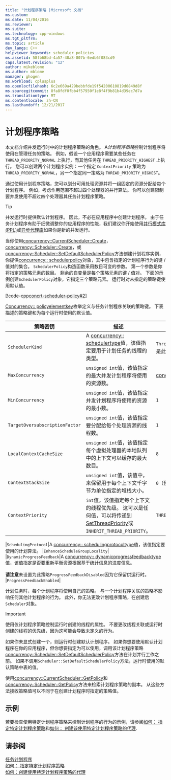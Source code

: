 ```yaml
---
title: "计划程序策略 |Microsoft 文档"
ms.custom: 
ms.date: 11/04/2016
ms.reviewer: 
ms.suite: 
ms.technology: cpp-windows
ms.tgt_pltfrm: 
ms.topic: article
dev_langs: C++
helpviewer_keywords: scheduler policies
ms.assetid: 58fb68bd-4a57-40a8-807b-6edb6f083cd9
caps.latest.revision: "12"
author: mikeblome
ms.author: mblome
manager: ghogen
ms.workload: cplusplus
ms.openlocfilehash: 6c2e669a429bebbfde19f54200610819d0849d8f
ms.sourcegitcommit: 8fa8fdf0fbb4f57950f1e8f4f9b81b4d39ec7d7a
ms.translationtype: MT
ms.contentlocale: zh-CN
ms.lasthandoff: 12/21/2017
---
```

# <a name="scheduler-policies"></a>计划程序策略
本文档介绍并发运行时中的计划程序策略的角色。 A*计划程序策略*控制计划程序将使用在管理任务的策略。 例如，假设一个应用程序需要某些任务在 `THREAD_PRIORITY_NORMAL` 上执行，而其他任务在 `THREAD_PRIORITY_HIGHEST` 上执行。  您可以创建两个计划程序实例：一个指定 `ContextPriority` 策略为 `THREAD_PRIORITY_NORMAL`，另一个指定同一策略为 `THREAD_PRIORITY_HIGHEST`。  
  
 通过使用计划程序策略，您可以划分可用处理资源并将一组固定的资源分配给每个计划程序。 例如，考虑作用范围不超过四个处理器的并行算法。 你可以创建限制要并发使用不超过四个处理器其任务计划程序策略。  
  
> [!TIP]
>  并发运行时提供默认计划程序。 因此，不必在应用程序中创建计划程序。 由于任务计划程序有助于细微调整你的应用程序的性能，我们建议你开始使用[并行模式库 (PPL)](../../parallel/concrt/parallel-patterns-library-ppl.md)或[异步代理库](../../parallel/concrt/asynchronous-agents-library.md)如果你是新的并发运行。  
  
 当你使用[concurrency::CurrentScheduler::Create](reference/currentscheduler-class.md#create)， [concurrency::Scheduler::Create](reference/scheduler-class.md#create)，或[concurrency::Scheduler::SetDefaultSchedulerPolicy](reference/scheduler-class.md#setdefaultschedulerpolicy)方法创建计划程序实例，你提供[concurrency:: schedulerpolicy](../../parallel/concrt/reference/schedulerpolicy-class.md)对象，其中包含指定的计划程序行为的键 / 值对的集合。 `SchedulerPolicy`构造函数采用数目可变的参数。 第一个参数是你将指定的策略元素的数目。 剩余的自变量是每个策略元素的键 / 值对。 下面的示例创建`SchedulerPolicy`对象，它指定三个策略元素。 运行时对未指定的策略键使用默认值。  

  
 [!code-cpp[concrt-scheduler-policy#2](../../parallel/concrt/codesnippet/cpp/scheduler-policies_1.cpp)]  
  

 [Concurrency:: policyelementkey](reference/concurrency-namespace-enums.md#policyelementkey)枚举定义与任务计划程序关联的策略键。 下表描述的策略键和为每个运行时使用的默认值。  
  
|策略密钥|描述|默认值|  
|----------------|-----------------|-------------------|  
|`SchedulerKind`|A [concurrency:: schedulertype](reference/concurrency-namespace-enums.md#schedulertype)值，该值指定要用于计划任务的线程的类型。|`ThreadScheduler`（使用正常线程）。 这是此键的唯一有效值。|  
|`MaxConcurrency`|`unsigned int`值，该值指定的最大并发计划程序将使用的资源数。|[concurrency::MaxExecutionResources](reference/concurrency-namespace-constants1.md#maxexecutionresources)|  
|`MinConcurrency`|`unsigned int`值，该值指定并发计划程序将使用的资源的最小数。|`1`|  
|`TargetOversubscriptionFactor`|`unsigned int`值，该值指定要分配给每个处理资源的线程数。|`1`|  
|`LocalContextCacheSize`|`unsigned int`值，该值指定每个虚拟处理器的本地队列中的上下文可以缓存的最大数目。|`8`|  
|`ContextStackSize`|`unsigned int`值，该值中，来保留用于每个上下文千字节为单位指定的堆栈大小。|`0`（使用默认堆栈大小）|  
|`ContextPriority`|`int`值，该值指定每个上下文的线程优先级。 这可以是任何值，可以将传递到[SetThreadPriority](http://msdn.microsoft.com/library/windows/desktop/ms686277)或`INHERIT_THREAD_PRIORITY`。|`THREAD_PRIORITY_NORMAL`|  

|`SchedulingProtocol`|A [concurrency:: schedulingprotocoltype](reference/concurrency-namespace-enums.md#schedulingprotocoltype)值，该值指定要使用的计划算法。 |`EnhanceScheduleGroupLocality`|  
|`DynamicProgressFeedback`|A [concurrency:: dynamicprogressfeedbacktype](reference/concurrency-namespace-enums.md#dynamicprogressfeedbacktype)值，该值指定是否要重新平衡资源根据基于统计信息的进度信息。<br /><br /> **请注意**未设置为此策略`ProgressFeedbackDisabled`因为它保留供运行时。 |`ProgressFeedbackEnabled`|  

  
 计划任务时，每个计划程序将使用自己的策略。 与一个计划程序关联的策略不影响任何其他计划程序的行为。 此外，你无法更改计划程序策略，在创建后`Scheduler`对象。  
  
> [!IMPORTANT]
>  使用仅计划程序策略控制运行时创建的线程的属性。 不要更改线程关联或运行时创建的线程的优先级，因为这可能会导致未定义的行为。  
  
 如果你未显式创建一个，则运行时创建默认计划程序。 如果你想要使用默认计划程序在你的应用程序，但你想要指定为可以使用，调用该计划程序策略[concurrency::Scheduler::SetDefaultSchedulerPolicy](reference/scheduler-class.md#setdefaultschedulerpolicy)方法在计划并行工作之前。 如果不调用`Scheduler::SetDefaultSchedulerPolicy`方法，运行时使用的默认策略中表的值。  
  
 使用[concurrency::CurrentScheduler::GetPolicy](reference/currentscheduler-class.md#getpolicy)和[concurrency::Scheduler::GetPolicy](reference/scheduler-class.md#getpolicy)方法来检索计划程序策略的副本。 从这些方法接收策略值可以不同于在创建计划程序时指定的策略值。  
  
## <a name="example"></a>示例  
 若要检查使用特定计划程序策略来控制计划程序的行为的示例，请参阅[如何： 指定特定计划程序策略](../../parallel/concrt/how-to-specify-specific-scheduler-policies.md)和[如何： 创建该使用特定计划程序策略的代理](../../parallel/concrt/how-to-create-agents-that-use-specific-scheduler-policies.md).  
  
## <a name="see-also"></a>请参阅  
 [任务计划程序](../../parallel/concrt/task-scheduler-concurrency-runtime.md)   
 [如何： 指定特定计划程序策略](../../parallel/concrt/how-to-specify-specific-scheduler-policies.md)   
 [如何：创建使用特定计划程序策略的代理](../../parallel/concrt/how-to-create-agents-that-use-specific-scheduler-policies.md)

